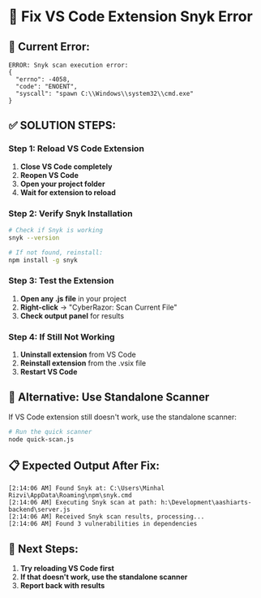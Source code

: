 # 🔧 Fix VS Code Extension Snyk Error

## 🚨 **Current Error:**
```
ERROR: Snyk scan execution error:
{
  "errno": -4058,
  "code": "ENOENT",
  "syscall": "spawn C:\\Windows\\system32\\cmd.exe"
}
```

## ✅ **SOLUTION STEPS:**

### **Step 1: Reload VS Code Extension**
1. **Close VS Code completely**
2. **Reopen VS Code**
3. **Open your project folder**
4. **Wait for extension to reload**

### **Step 2: Verify Snyk Installation**
```bash
# Check if Snyk is working
snyk --version

# If not found, reinstall:
npm install -g snyk
```

### **Step 3: Test the Extension**
1. **Open any .js file** in your project
2. **Right-click** → "CyberRazor: Scan Current File"
3. **Check output panel** for results

### **Step 4: If Still Not Working**
1. **Uninstall extension** from VS Code
2. **Reinstall extension** from the .vsix file
3. **Restart VS Code**

## 🔄 **Alternative: Use Standalone Scanner**

If VS Code extension still doesn't work, use the standalone scanner:

```bash
# Run the quick scanner
node quick-scan.js
```

## 📋 **Expected Output After Fix:**
```
[2:14:06 AM] Found Snyk at: C:\Users\Minhal Rizvi\AppData\Roaming\npm\snyk.cmd
[2:14:06 AM] Executing Snyk scan at path: h:\Development\aashiarts-backend\server.js
[2:14:06 AM] Received Snyk scan results, processing...
[2:14:06 AM] Found 3 vulnerabilities in dependencies
```

## 🎯 **Next Steps:**
1. **Try reloading VS Code first**
2. **If that doesn't work, use the standalone scanner**
3. **Report back with results**
